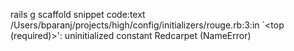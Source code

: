  rails g scaffold snippet code:text
/Users/bparanj/projects/high/config/initializers/rouge.rb:3:in `<top (required)>': uninitialized constant Redcarpet (NameError)	

